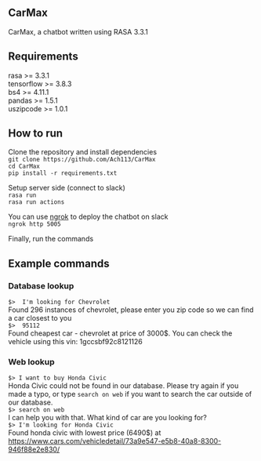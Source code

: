 ## CarMax
CarMax, a chatbot written using RASA 3.3.1

## Requirements
rasa >= 3.3.1 \
tensorflow >= 3.8.3 \
bs4 >= 4.11.1 \
pandas >= 1.5.1 \
uszipcode >= 1.0.1

## How to run
Clone the repository and install dependencies \
`git clone https://github.com/Ach113/CarMax` \
`cd CarMax` \
`pip install -r requirements.txt`

Setup server side (connect to slack) \
`rasa run` \
`rasa run actions`

You can use [ngrok](https://ngrok.com/download) to deploy the chatbot on slack \
`ngrok http 5005` 

Finally, run the commands

## Example commands

### Database lookup 
`$>  I'm looking for Chevrolet` \
Found 296 instances of chevrolet, please enter you zip code so we can find a car closest to you \
`$>  95112` \
Found cheapest car - chevrolet at price of 3000$. 
You can check the vehicle using this vin: 1gccsbf92c8121126 

### Web lookup
`$> I want to buy Honda Civic` \
Honda Civic could not be found in our database. Please try again if you made a typo, or type `search on web` if you want to search the car outside of our database. \
`$> search on web` \
I can help you with that. What kind of car are you looking for? \
`$> I'm looking for Honda Civic` \
Found honda civic with lowest price (6490$) at https://www.cars.com/vehicledetail/73a9e547-e5b8-40a8-8300-946f88e2e830/






